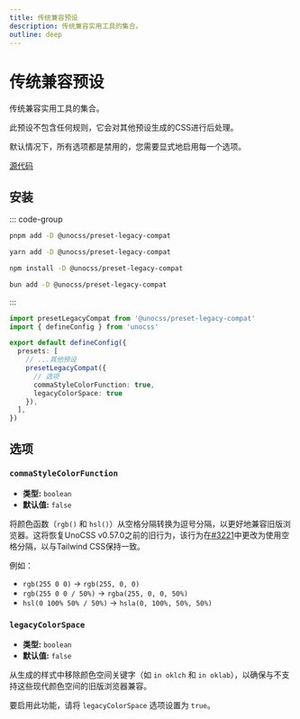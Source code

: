 ```yaml
---
title: 传统兼容预设
description: 传统兼容实用工具的集合。
outline: deep
---
```


# 传统兼容预设

传统兼容实用工具的集合。

此预设不包含任何规则，它会对其他预设生成的CSS进行后处理。

默认情况下，所有选项都是禁用的，您需要显式地启用每一个选项。

[源代码](https://github.com/unocss/unocss/tree/main/packages-presets/preset-legacy-compat)

## 安装

::: code-group

```bash [pnpm]
pnpm add -D @unocss/preset-legacy-compat
```

```bash [yarn]
yarn add -D @unocss/preset-legacy-compat
```

```bash [npm]
npm install -D @unocss/preset-legacy-compat
```

```bash [bun]
bun add -D @unocss/preset-legacy-compat
```

:::

```ts [uno.config.ts]
import presetLegacyCompat from '@unocss/preset-legacy-compat'
import { defineConfig } from 'unocss'

export default defineConfig({
  presets: [
    // ...其他预设
    presetLegacyCompat({
      // 选项
      commaStyleColorFunction: true,
      legacyColorSpace: true
    }),
  ],
})
```

## 选项

### `commaStyleColorFunction`

- **类型:** `boolean`
- **默认值:** `false`

将颜色函数（`rgb()` 和 `hsl()`）从空格分隔转换为逗号分隔，以更好地兼容旧版浏览器。这将恢复UnoCSS v0.57.0之前的旧行为，该行为在[#3221](https://github.com/unocss/unocss/pull/3221)中更改为使用空格分隔，以与Tailwind CSS保持一致。

例如：

- `rgb(255 0 0)` -> `rgb(255, 0, 0)`
- `rgb(255 0 0 / 50%)` -> `rgba(255, 0, 0, 50%)`
- `hsl(0 100% 50% / 50%)` -> `hsla(0, 100%, 50%, 50%)`

### `legacyColorSpace`

- **类型:** `boolean`
- **默认值:** `false`

从生成的样式中移除颜色空间关键字（如 `in oklch` 和 `in oklab`），以确保与不支持这些现代颜色空间的旧版浏览器兼容。

要启用此功能，请将 `legacyColorSpace` 选项设置为 `true`。